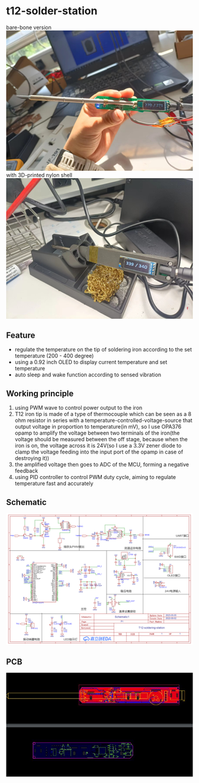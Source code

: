 # t12-solder-station

bare-bone version
![](/img/1.jpg)
with 3D-printed nylon shell
![](/img/2.jpg)

## Feature
* regulate the temperature on the tip of soldering iron according to the set temperature (200 - 400 degree)
* using a 0.92 inch OLED to display current temperature and set temperature
* auto sleep and wake function according to sensed vibration

## Working principle
1. using PWM wave to control power output to the iron
2. T12 iron tip is made of a type of thermocouple which can be seen as a 8 ohm resistor in series with a temperature-controlled-voltage-source that output voltage in proportion to temperature(in mV), so I use OPA376 opamp to amplify the voltage between two terminals of the iron(the voltage should be measured between the off stage, because when the iron is on, the voltage across it is 24V(so I use a 3.3V zener diode to clamp the voltage feeding into the input port of the opamp in case of destroying it))
3. the amplified voltage then goes to ADC of the MCU, forming a negative feedback
4. using PID controller to control PWM duty cycle, aiming to regulate temperature fast and accurately

## Schematic
![](/img/sch.png)

## PCB
![](/img/pcb.jpg)
